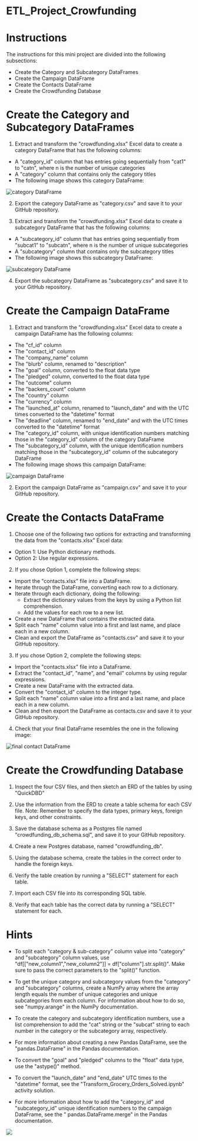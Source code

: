 # ETL_Project_Crowfunding

# Instructions
The instructions for this mini project are divided into the following subsections:

* Create the Category and Subcategory DataFrames
* Create the Campaign DataFrame
* Create the Contacts DataFrame
* Create the Crowdfunding Database

# Create the Category and Subcategory DataFrames
1. Extract and transform the "crowdfunding.xlsx" Excel data to create a category DataFrame that has the following columns:
 * A "category_id" column that has entries going sequentially from "cat1" to "catn", where n is the number of unique categories
 * A "category" column that contains only the category titles
 * The following image shows this category DataFrame:

 <img src="https://static.bc-edx.com/data/dl-1-2/m13/lms/img/category_DataFrame.png" alt="category DataFrame" tabindex="0" role="button" aria-label="category DataFrame. Click to Enlarge.">

2. Export the category DataFrame as "category.csv" and save it to your GitHub repository.

3. Extract and transform the "crowdfunding.xlsx" Excel data to create a subcategory DataFrame that has the following columns:
 * A "subcategory_id" column that has entries going sequentially from "subcat1" to "subcatn", where n is the number of unique subcategories
 * A "subcategory" column that contains only the subcategory titles
 * The following image shows this subcategory DataFrame:

 <img src="https://static.bc-edx.com/data/dl-1-2/m13/lms/img/subcategory_DataFrame.png" alt="subcategory DataFrame" tabindex="0" role="button" aria-label="subcategory DataFrame. Click to Enlarge.">

 4. Export the subcategory DataFrame as "subcategory.csv" and save it to your GitHub repository.


 # Create the Campaign DataFrame
 1. Extract and transform the "crowdfunding.xlsx" Excel data to create a campaign DataFrame has the following columns:
  * The "cf_id" column
  * The "contact_id" column
  * The "company_name" column
  * The "blurb" column, renamed to "description"
  * The "goal" column, converted to the float data type
  * The "pledged" column, converted to the float data type
  * The "outcome" column
  * The "backers_count" column
  * The "country" column
  * The "currency" column
  * The "launched_at" column, renamed to "launch_date" and with the UTC times converted to the "datetime" format
  * The "deadline" column, renamed to "end_date" and with the UTC times converted to the "datetime" format
  * The "category_id" column, with unique identification numbers matching those in the "category_id" column of the category DataFrame
  * The "subcategory_id" column, with the unique identification numbers matching those in the "subcategory_id" column of the subcategory DataFrame
  * The following image shows this campaign DataFrame:

  <img src="https://static.bc-edx.com/data/dl-1-2/m13/lms/img/campaign_DataFrame.png" alt="campaign DataFrame" tabindex="0" role="button" aria-label="campaign DataFrame. Click to Enlarge.">

 2. Export the campaign DataFrame as "campaign.csv" and save it to your GitHub repository.

 # Create the Contacts DataFrame
 1. Choose one of the following two options for extracting and transforming the data from the "contacts.xlsx" Excel data:
  * Option 1: Use Python dictionary methods.
  * Option 2: Use regular expressions.

 2. If you chose Option 1, complete the following steps:
  * Import the "contacts.xlsx" file into a DataFrame.
  * Iterate through the DataFrame, converting each row to a dictionary.
  * Iterate through each dictionary, doing the following:
    * Extract the dictionary values from the keys by using a Python list comprehension.
    * Add the values for each row to a new list.
  * Create a new DataFrame that contains the extracted data.
  * Split each "name" column value into a first and last name, and place each in a new column.
  * Clean and export the DataFrame as "contacts.csv" and save it to your GitHub repository.
 
 3. If you chose Option 2, complete the following steps:
  * Import the "contacts.xlsx" file into a DataFrame.
  * Extract the "contact_id", "name", and "email" columns by using regular expressions.
  * Create a new DataFrame with the extracted data.
  * Convert the "contact_id" column to the integer type.
  * Split each "name" column value into a first and a last name, and place each in a new column.
  * Clean and then export the DataFrame as contacts.csv and save it to your GitHub repository.

4. Check that your final DataFrame resembles the one in the following image:

<img src="https://static.bc-edx.com/data/dl-1-2/m13/lms/img/contact_DataFrame_final.png" alt="final contact DataFrame" tabindex="0" role="button" aria-label="final contact DataFrame. Click to Enlarge.">


# Create the Crowdfunding Database
1. Inspect the four CSV files, and then sketch an ERD of the tables by using "QuickDBD"

2. Use the information from the ERD to create a table schema for each CSV file.
    Note: Remember to specify the data types, primary keys, foreign keys, and other constraints.

3. Save the database schema as a Postgres file named "crowdfunding_db_schema.sql", and save it to your GitHub repository.

4. Create a new Postgres database, named "crowdfunding_db".

5. Using the database schema, create the tables in the correct order to handle the foreign keys.

6. Verify the table creation by running a "SELECT" statement for each table.

7. Import each CSV file into its corresponding SQL table.

8. Verify that each table has the correct data by running a "SELECT" statement for each.

# Hints
* To split each "category & sub-category" column value into "category" and "subcategory" column values, use "df[["new_column1","new_column2"]] = df["column"].str.split()". Make sure to pass the correct parameters to the "split()" function.

* To get the unique category and subcategory values from the "category" and "subcategory" columns, create a NumPy array where the array length equals the number of unique categories and unique subcategories from each column. For information about how to do so, see "numpy.arange" in the NumPy documentation.

* To create the category and subcategory identification numbers, use a list comprehension to add the "cat" string or the "subcat" string to each number in the category or the subcategory array, respectively.

* For more information about creating a new Pandas DataFrame, see the "pandas.DataFrame" in the Pandas documentation.

* To convert the "goal" and "pledged" columns to the "float" data type, use the "astype()" method.

* To convert the "launch_date" and "end_date" UTC times to the "datetime" format, see the "Transform_Grocery_Orders_Solved.ipynb" activity solution.

* For more information about how to add the "category_id" and "subcategory_id" unique identification numbers to the campaign DataFrame, see the "     pandas.DataFrame.merge" in the Pandas documentation.

<img src=C:\Users\willy\OneDrive\Documentos\GitHub\ETL_Project_Crowfunding\ER Diagram.png>
